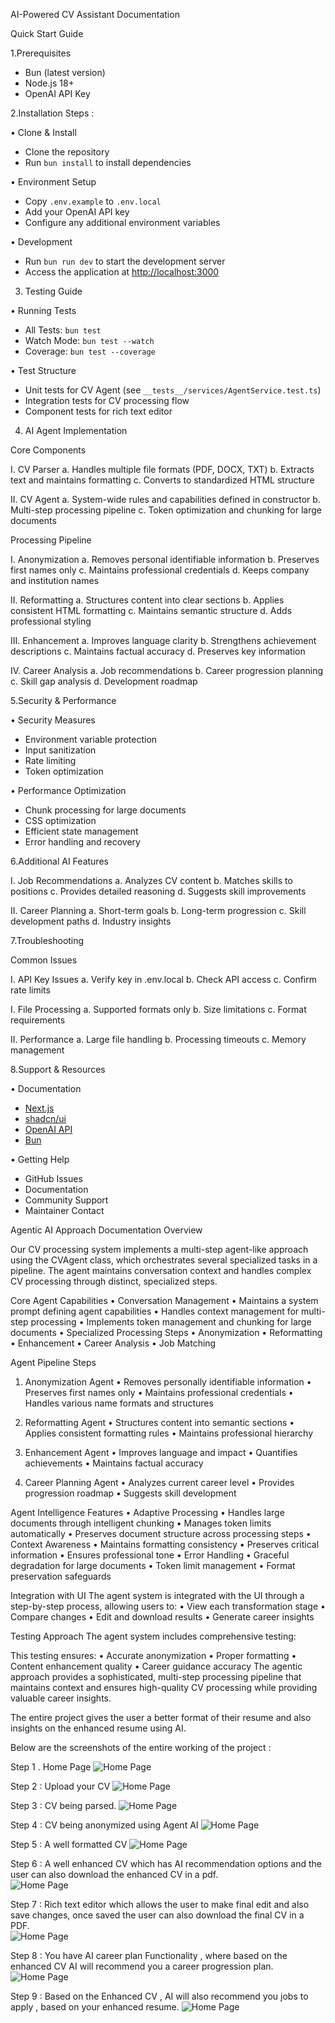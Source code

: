 AI-Powered CV Assistant Documentation

Quick Start Guide

1.Prerequisites
-	Bun (latest version)
-	Node.js 18+
-	OpenAI API Key

2.Installation Steps : 

•	Clone & Install
-	Clone the repository
-	Run `bun install` to install dependencies

•	Environment Setup
-	Copy `.env.example` to `.env.local`
-	Add your OpenAI API key
-	Configure any additional environment variables

•	Development
-	Run `bun run dev` to start the development server
-	Access the application at [http://localhost:3000](http://localhost:3000)



3. Testing Guide

•	Running Tests
-	All Tests: `bun test`
-	Watch Mode: `bun test --watch`
-	Coverage: `bun test --coverage`

•	Test Structure
-	Unit tests for CV Agent (see `__tests__/services/AgentService.test.ts`)
-	Integration tests for CV processing flow
-	Component tests for rich text editor



 4. AI Agent Implementation

 Core Components

I.	CV Parser
a.	Handles multiple file formats (PDF, DOCX, TXT)
b.	Extracts text and maintains formatting
c.	Converts to standardized HTML structure

II.	CV Agent
a.	System-wide rules and capabilities defined in constructor
b.	Multi-step processing pipeline
c.	Token optimization and chunking for large documents

 Processing Pipeline

I.	Anonymization
a.	Removes personal identifiable information
b.	Preserves first names only
c.	Maintains professional credentials
d.	Keeps company and institution names

II.	Reformatting
a.	Structures content into clear sections
b.	Applies consistent HTML formatting
c.	Maintains semantic structure
d.	Adds professional styling

III.	Enhancement
a.	Improves language clarity
b.	Strengthens achievement descriptions
c.	Maintains factual accuracy
d.	Preserves key information

IV.	Career Analysis
a.	Job recommendations
b.	Career progression planning
c.	Skill gap analysis
d.	Development roadmap



 5.Security & Performance

•	Security Measures
-	Environment variable protection
-	Input sanitization
-	Rate limiting
-	Token optimization

•	Performance Optimization
-	Chunk processing for large documents
-	CSS optimization
-	Efficient state management
-	Error handling and recovery



 6.Additional AI Features

I.	Job Recommendations
a.	Analyzes CV content
b.	Matches skills to positions
c.	Provides detailed reasoning
d.	Suggests skill improvements

II.	Career Planning
a.	Short-term goals
b.	Long-term progression
c.	Skill development paths
d.	Industry insights



 
7.Troubleshooting

 Common Issues

I.	API Key Issues
a.	Verify key in .env.local
b.	Check API access
c.	Confirm rate limits

I.	File Processing
a.	Supported formats only
b.	Size limitations
c.	Format requirements

II.	Performance
a.	Large file handling
b.	Processing timeouts
c.	Memory management



 8.Support & Resources

•	Documentation
-	[Next.js](https://nextjs.org/docs)
-	[shadcn/ui](https://ui.shadcn.com/)
-	[OpenAI API](https://platform.openai.com/docs)
-	[Bun](https://bun.sh/docs)

•	Getting Help
-	GitHub Issues
-	Documentation
-	Community Support
-	Maintainer Contact




Agentic AI Approach Documentation
Overview

Our CV processing system implements a multi-step agent-like approach using the CVAgent class, which orchestrates several specialized tasks in a pipeline. The agent maintains conversation context and handles complex CV processing through distinct, specialized steps.

Core Agent Capabilities
•  Conversation Management
•  Maintains a system prompt defining agent capabilities
•  Handles context management for multi-step processing
•  Implements token management and chunking for large documents
•  Specialized Processing Steps
•  Anonymization
•  Reformatting
•  Enhancement
•  Career Analysis
•  Job Matching

Agent Pipeline Steps
1. Anonymization Agent
•  Removes personally identifiable information
•  Preserves first names only
•  Maintains professional credentials
•  Handles various name formats and structures

2. Reformatting Agent
•  Structures content into semantic sections
•  Applies consistent formatting rules
•  Maintains professional hierarchy

3. Enhancement Agent
•  Improves language and impact
•  Quantifies achievements
•  Maintains factual accuracy

4. Career Planning Agent
•  Analyzes current career level
•  Provides progression roadmap
•  Suggests skill development

Agent Intelligence Features
•  Adaptive Processing
•  Handles large documents through intelligent chunking
•  Manages token limits automatically
•  Preserves document structure across processing steps
•  Context Awareness
•  Maintains formatting consistency
•  Preserves critical information
•  Ensures professional tone
•  Error Handling
•  Graceful degradation for large documents
•  Token limit management
•  Format preservation safeguards

Integration with UI
The agent system is integrated with the UI through a step-by-step process, allowing users to:
•  View each transformation stage
•  Compare changes
•  Edit and download results
•  Generate career insights

Testing Approach
The agent system includes comprehensive testing:

This testing ensures:
•  Accurate anonymization
•  Proper formatting
•  Content enhancement quality
•  Career guidance accuracy
The agentic approach provides a sophisticated, multi-step processing pipeline that maintains context and ensures high-quality CV processing while providing valuable career insights.


The entire project gives the user a better format of their resume and also insights on the enhanced resume using AI.





Below are the screenshots of the entire working of the project :

Step 1 . Home Page
![Home Page](documentation_photos/HomeScreen.png)

Step 2 :  Upload your CV
![Home Page](documentation_photos/PreviewProcesses.png)

Step 3 : CV being parsed.
![Home Page](documentation_photos/OriginaltoHTML.png)

Step 4 : CV being anonymized using Agent AI
![Home Page](documentation_photos/Anonymized.png)

Step 5 : A well formatted CV
![Home Page](documentation_photos/Formatted.png)

Step 6 : A well enhanced CV which has AI recommendation options and the user can also download the enhanced CV in a pdf.  
![Home Page](documentation_photos/Enhanced.png)

Step 7 : Rich text editor which allows the user to make final edit and also save changes, once saved the user can also download the final CV in a PDF.  
![Home Page](documentation_photos/RichTextEditor.png)

Step 8 : You have AI career plan Functionality , where based on the enhanced CV AI will recommend you a career progression plan.
![Home Page](documentation_photos/AICareerPlan.png)

Step 9 : Based on the Enhanced CV , AI will also recommend you jobs to apply , based on your enhanced resume.
![Home Page](documentation_photos/AIJobRecommendation.png)
